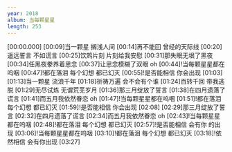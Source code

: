 ```yaml
---
year: 2018
album: 当每颗星星
length: 253
---
```

[00:00.000]
[00:09]当一颗星 搁浅人间
[00:14]再不能回 曾经的天际线 
[00:20]遥远誓言 不如谎言
[00:25]饮鸩片刻 片刻给我安慰 
[00:31]那失眠无垠了黑夜
[00:34]任黑夜豢养着思念
[00:37]让思念模糊了双眼 oh 
[00:44]!当每颗星星都在呜咽
[00:47]!都在落泪 每个幻想 都已幻灭 
[00:55]!是否能相信 你会出现
[01:03]
[01:13]当一颗星 流浪千年
[01:18]祈祷万遍 会不会有个谁 
[01:24]百转千回 带我逃脱
[01:29]无尽试炼 无谓荒芜岁月 
[01:36]那三月绽放了誓言
[01:38]在四月遗落了谎言 
[01:41]而五月我依然眷恋 oh
[01:47]!当每颗星星都在呜咽
[01:51]!都在落泪 每个幻想 都已幻灭
[01:59]!是否能相信 你会出现
[02:08]
[02:29]那三月绽放了誓言
[02:32]在四月遗落了谎言 
[02:34]而五月我依然眷恋 oh
[02:43]!当每颗星星都在呜咽
[02:48]!都在落泪 每个幻想 都已幻灭
[02:57]!是否能相信 会有你 的出现
[03:06]!当每颗星星都在呜咽
[03:10]!都在落泪 每个幻想 都已幻灭
[03:18]!依然相信 会有你出现
[03:27]